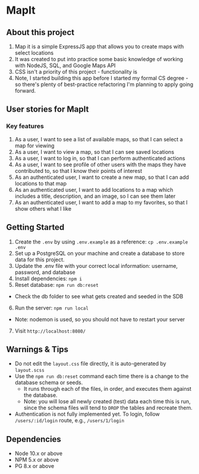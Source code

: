 MapIt
=========
## About this project
1. Map it is a simple ExpressJS app that allows you to create maps with select locations
2. It was created to put into practice some basic knowledge of working with NodeJS, SQL, and Google Maps API
3. CSS isn't a priority of this project - functionality is
3. Note, I started building this app before I started my formal CS degree - so there's plenty of best-practice refactoring I'm planning to apply going forward.

## User stories for MapIt

### Key features

1. As a user, I want to see a list of available maps, so that I can select a map for viewing
2. As a user, I want to view a map, so that I can see saved locations
3. As a user, I want to log in, so that I can perform authenticated actions
4. As a user, I want to see profile of other users with the maps they have contributed to, so that I know their points of interest
5. As an authenticated user, I want to create a new map, so that I can add locations to that map
6. As an authenticated user, I want to add locations to a map which includes a title, description, and an image, so I can see them later
7. As an authenticated user, I want to add a map to my favorites, so that I show others what I like


## Getting Started

1. Create the `.env` by using `.env.example` as a reference: `cp .env.example .env`
2. Set up a PostgreSQL on your machine and create a database to store data for this project.
3. Update the .env file with your correct local information: username, password, and database
4. Install dependencies: `npm i`
5. Reset database: `npm run db:reset`
  - Check the db folder to see what gets created and seeded in the SDB
6. Run the server: `npm run local`
  - Note: nodemon is used, so you should not have to restart your server
7. Visit `http://localhost:8080/`

## Warnings & Tips

- Do not edit the `layout.css` file directly, it is auto-generated by `layout.scss`
- Use the `npm run db:reset` command each time there is a change to the database schema or seeds. 
  - It runs through each of the files, in order, and executes them against the database. 
  - Note: you will lose all newly created (test) data each time this is run, since the schema files will tend to `DROP` the tables and recreate them.
- Authentication is not fully implemented yet. To login, follow `/users/:id/login` route, e.g., `/users/1/login`

## Dependencies

- Node 10.x or above
- NPM 5.x or above
- PG 8.x or above
